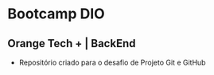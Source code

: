 # Bootcamp DIO
## Orange Tech + | BackEnd

* Repositório criado para o desafio de Projeto Git e GitHub